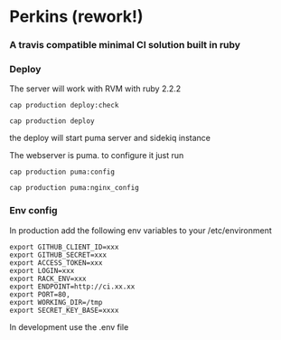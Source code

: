 # Perkins (rework!)

### A travis compatible minimal CI solution built in ruby

### Deploy

The server will work with RVM with ruby 2.2.2

    cap production deploy:check
  
    cap production deploy

the deploy will start puma server and sidekiq instance

The webserver is puma. to configure it just run

    cap production puma:config
  
    cap production puma:nginx_config

### Env config

In production add the following env variables to your /etc/environment

    export GITHUB_CLIENT_ID=xxx
    export GITHUB_SECRET=xxx
    export ACCESS_TOKEN=xxx
    export LOGIN=xxx
    export RACK_ENV=xxx
    export ENDPOINT=http://ci.xx.xx
    export PORT=80,
    export WORKING_DIR=/tmp
    export SECRET_KEY_BASE=xxxx

In development use the .env file